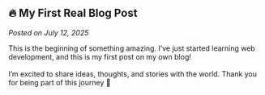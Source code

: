 <div class="blog-card">
  <h2>🔥 My First Real Blog Post</h2>
  <p><em>Posted on July 12, 2025</em></p>
  <p>
    This is the beginning of something amazing. I’ve just started learning web development, and this is my first post on my own blog!  
    <br><br>
    I’m excited to share ideas, thoughts, and stories with the world. Thank you for being part of this journey 💫
  </p>
</div>
